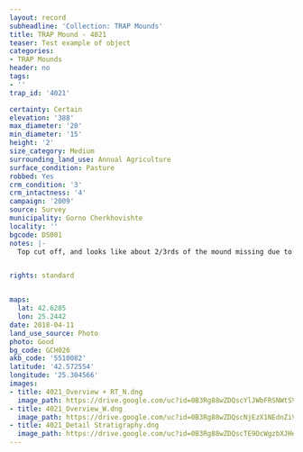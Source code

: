 ```yaml
---
layout: record
subheadline: 'Collection: TRAP Mounds'
title: TRAP Mound - 4021
teaser: Test example of object
categories:
- TRAP Mounds
header: no
tags:
- ''
trap_id: '4021'

certainty: Certain
elevation: '388'
max_diameter: '20'
min_diameter: '15'
height: '2'
size_category: Medium
surrounding_land_use: Annual Agriculture
surface_condition: Pasture
robbed: Yes
crm_condition: '3'
crm_intactness: '4'
campaign: '2009'
source: Survey
municipality: Gorno Cherkhovishte
locality: ''
bgcode: DS001
notes: |-
  Top cut off, and looks like about 2/3rds of the mound missing due to sides being cut away.


rights: standard


maps:
  lat: 42.6285
  lon: 25.2442
date: 2018-04-11
land_use_source: Photo
photo: Good
bg_code: GCH026
akb_code: '5510082'
latitude: '42.572554'
longitude: '25.304566'
images:
- title: 4021_Overview + RT_N.dng
  image_path: https://drive.google.com/uc?id=0B3Rg88wZDQscYlJWbFRSNWtSVDg
- title: 4021_Overview_W.dng
  image_path: https://drive.google.com/uc?id=0B3Rg88wZDQscNjEzX1NEdnZiVXM
- title: 4021_Detail Stratigraphy.dng
  image_path: https://drive.google.com/uc?id=0B3Rg88wZDQscTE9DcWgzbXJHeEE
---
```

